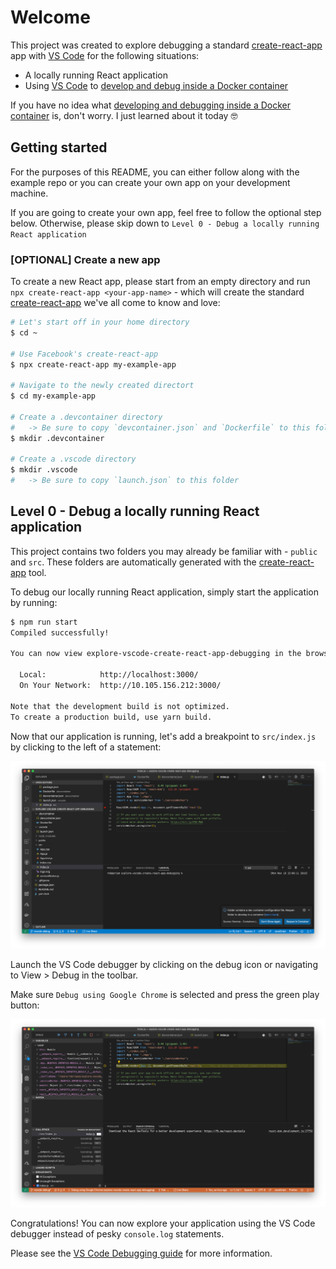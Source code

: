 # Welcome

This project was created to explore debugging a standard [create-react-app](https://create-react-app.dev) app with [VS Code](https://code.visualstudio.com) for the following situations:

+ A locally running React application
+ Using [VS Code](https://code.visualstudio.com) to [develop and debug inside a Docker container](https://code.visualstudio.com/docs/remote/containers)

If you have no idea what [developing and debugging inside a Docker container](https://code.visualstudio.com/docs/remote/containers) is, don't worry. I just learned about it today 🤓

## Getting started

For the purposes of this README, you can either follow along with the example repo or you can create your own app on your development machine.

If you are going to create your own app, feel free to follow the optional step below. Otherwise, please skip down to `Level 0 - Debug a locally running React application`

### [OPTIONAL] Create a new app

To create a new React app, please start from an empty directory and run `npx create-react-app <your-app-name>` - which will create the standard [create-react-app](https://create-react-app.dev) we've all come to know and love:

```sh
# Let's start off in your home directory
$ cd ~

# Use Facebook's create-react-app
$ npx create-react-app my-example-app

# Navigate to the newly created directort
$ cd my-example-app

# Create a .devcontainer directory
#   -> Be sure to copy `devcontainer.json` and `Dockerfile` to this folder
$ mkdir .devcontainer

# Create a .vscode directory
$ mkdir .vscode
#   -> Be sure to copy `launch.json` to this folder

```

## Level 0 - Debug a locally running React application

This project contains two folders you may already be familiar with - `public` and `src`. These folders are automatically generated with the [create-react-app](https://create-react-app.dev) tool.

To debug our locally running React application, simply start the application by running:

```sh
$ npm run start
Compiled successfully!

You can now view explore-vscode-create-react-app-debugging in the browser.

  Local:            http://localhost:3000/
  On Your Network:  http://10.105.156.212:3000/

Note that the development build is not optimized.
To create a production build, use yarn build.
```

Now that our application is running, let's add a breakpoint to `src/index.js` by clicking to the left of a statement:

![screenshots/00-SetABreakpointLocallyAndRunAppLocally.png](screenshots/00-SetABreakpointLocallyAndRunAppLocally.png)

Launch the VS Code debugger by clicking on the debug icon or navigating to View > Debug in the toolbar.

Make sure `Debug using Google Chrome` is selected and press the green play button:

![screenshots/01-ExampleOfLocalBreakpointWorking.png](screenshots/01-ExampleOfLocalBreakpointWorking.png)

Congratulations! You can now explore your application using the VS Code debugger instead of pesky `console.log` statements.

Please see the [VS Code Debugging guide](https://code.visualstudio.com/docs/editor/debugging) for more information.
